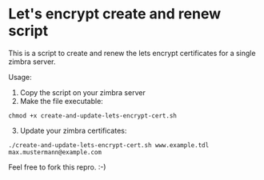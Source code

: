# Let's encrypt create and renew script
This is a script to create and renew the lets encrypt certificates for a single zimbra server.


Usage:

1. Copy the script on your zimbra server
2. Make the file executable:
  ```
  chmod +x create-and-update-lets-encrypt-cert.sh
  ```
3. Update your zimbra certificates:
  ```
  ./create-and-update-lets-encrypt-cert.sh www.example.tdl max.mustermann@example.com
  ```

 
Feel free to fork this repro. :-)
